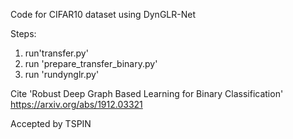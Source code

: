 Code for CIFAR10 dataset using DynGLR-Net

Steps:
1) run'transfer.py'
2) run 'prepare_transfer_binary.py'
3) run 'rundynglr.py'

Cite 'Robust Deep Graph Based Learning for Binary Classification'
https://arxiv.org/abs/1912.03321

Accepted by TSPIN
